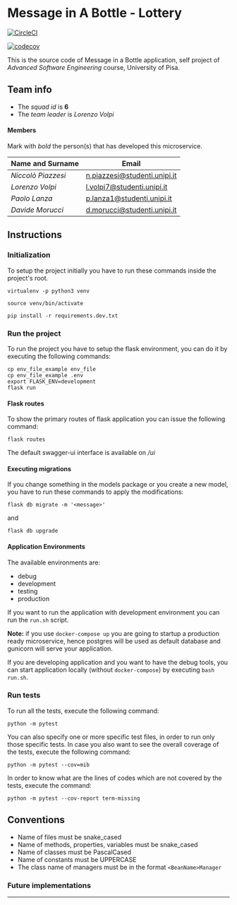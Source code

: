 # Message in A Bottle - Lottery

[![CircleCI](https://circleci.com/gh/piazzesiNiccolo/mmiab-lottery/tree/main.svg?style=svg)](https://circleci.com/gh/piazzesiNiccolo/mmiab-lottery/tree/main)

[![codecov](https://codecov.io/gh/piazzesiNiccolo/mmiab-lottery/branch/main/graph/badge.svg?token=A7E5UFS6S7)](https://codecov.io/gh/piazzesiNiccolo/mmiab-lottery)

This is the source code of Message in a Bottle application, self project of *Advanced Software Engineering* course,
University of Pisa.

## Team info

- The *squad id* is **6**
- The *team leader* is *Lorenzo Volpi*

#### Members

Mark with *bold* the person(s) that has developed this microservice.

| Name and Surname   | Email                        |
| ------------------ | ---------------------------- |
| *Niccolò Piazzesi* | n.piazzesi@studenti.unipi.it |
| *Lorenzo Volpi*    | l.volpi7@studenti.unipi.it   |
| *Paolo Lanza*      | p.lanza1@studenti.unipi.it   |
| *Davide Morucci*   | d.morucci@studenti.unipi.it  |


## Instructions

### Initialization

To setup the project initially you have to run these commands
inside the project's root.

`virtualenv -p python3 venv`

`source venv/bin/activate`

`pip install -r requirements.dev.txt`

### Run the project

To run the project you have to setup the flask environment,
you can do it by executing the following commands:

```shell script
cp env_file_example env_file
cp env_file_example .env
export FLASK_ENV=development
flask run
```


#### Flask routes

To show the primary routes of flask application you can issue the following command:

`flask routes`

The default swagger-ui interface is available on */ui*

#### Executing migrations

If you change something in the models package or you create a new model,
you have to run these commands to apply the modifications:

`flask db migrate -m '<message>'`

and

`flask db upgrade`


#### Application Environments

The available environments are:

- debug
- development
- testing
- production

If you want to run the application with development environment
you can run the `run.sh` script.

**Note:** if you use `docker-compose up` you are going to startup a production ready microservice, hence postgres will be used as default database and gunicorn will serve your application.

If you are developing application and you want to have the debug tools, you can start application locally (without `docker-compose`) by executing `bash run.sh`.

### Run tests

To run all the tests, execute the following command:

`python -m pytest`

You can also specify one or more specific test files, in order to run only those specific tests.
In case you also want to see the overall coverage of the tests, execute the following command:

`python -m pytest --cov=mib`

In order to know what are the lines of codes which are not covered by the tests, execute the command:

`python -m pytest --cov-report term-missing`

## Conventions

- Name of files must be snake_cased
- Name of methods, properties, variables must be snake_cased
- Name of classes must be PascalCased 
- Name of constants must be UPPERCASE 
- The class name of managers must be in the format `<BeanName>Manager`

### Future implementations

---
